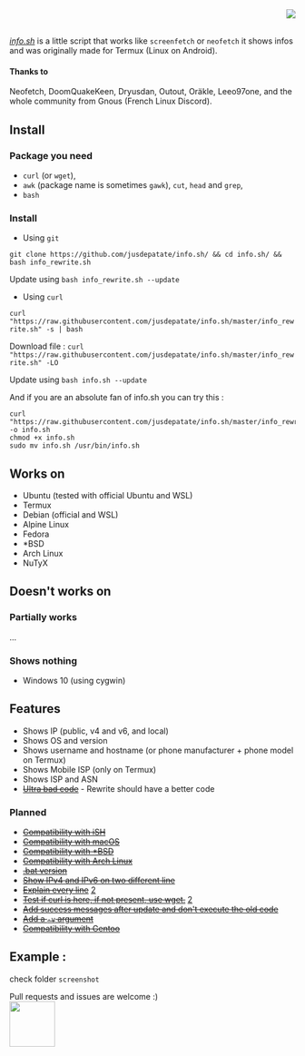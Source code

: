 <div align="right"><img src="https://raw.githubusercontent.com/jusdepatate/info.sh/master/logomadein5minutes.png" /></div><br>

<a href="https://github.com/jusdepatate/info.sh/blob/master/info.sh"><i>info.sh</i></a> is a little script that works like `screenfetch` or `neofetch` it shows infos and was originally made for Termux (Linux on Android).

#### Thanks to
Neofetch, DoomQuakeKeen, Dryusdan, Outout, Oräkle, Leeo97one, and the whole community from Gnous (French Linux Discord).

## Install

### Package you need
- `curl` (or `wget`),
- `awk` (package name is sometimes `gawk`), `cut`, `head` and `grep`,
- `bash`

### Install
- Using `git`

`git clone https://github.com/jusdepatate/info.sh/ && cd info.sh/ && bash info_rewrite.sh`

Update using `bash info_rewrite.sh --update`

- Using `curl`

`curl "https://raw.githubusercontent.com/jusdepatate/info.sh/master/info_rewrite.sh" -s | bash`

Download file : `curl "https://raw.githubusercontent.com/jusdepatate/info.sh/master/info_rewrite.sh" -LO`

Update using `bash info.sh --update`

And if you are an absolute fan of info.sh you can try this :
```
curl "https://raw.githubusercontent.com/jusdepatate/info.sh/master/info_rewrite.sh" -o info.sh
chmod +x info.sh
sudo mv info.sh /usr/bin/info.sh
```

## Works on
- Ubuntu (tested with official Ubuntu and WSL)
- Termux
- Debian (official and WSL)
- Alpine Linux
- Fedora
- \*BSD
- Arch Linux
- NuTyX

## Doesn't works on
### Partially works
...
### Shows nothing
- Windows 10 (using cygwin)

## Features
- Shows IP (public, v4 and v6, and local)
- Shows OS and version
- Shows username and hostname (or phone manufacturer + phone model on Termux)
- Shows Mobile ISP (only on Termux)
- Shows ISP and ASN
- [~~Ultra bad code~~](https://github.com/jusdepatate/info.sh/blob/master/info_rewrite.sh) - Rewrite should have a better code

### Planned
- [~~Compatibility with iSH~~](https://github.com/jusdepatate/info.sh/commit/f3bbc05b6e4225d06757b54f31ecff7ef60b2448)
- [~~Compatibility with macOS~~](https://github.com/jusdepatate/info.sh/commit/609b744cc6ba6b9da350cfb3f979c2f53941368f)
- [~~Compatibility with \*BSD~~](https://github.com/jusdepatate/info.sh/commit/df4f9159a4f8e85af494e8216d3ae0124b9e7ab1)
- [~~Compatibility with Arch Linux~~](https://github.com/jusdepatate/info.sh/commit/40539e49c42bcd44eefa9ce71ae2fb89e53cfd73)
- [~~.bat version~~](https://github.com/jusdepatate/info.sh/commit/429e13447603005a4631155ed11b436d3561e29e)
- [~~Show IPv4 and IPv6 on two different line~~](https://github.com/jusdepatate/info.sh/commit/c2a929935705e8647f2cce32a9d5e4fc54d026a6)
- [~~Explain every line~~](https://github.com/jusdepatate/info.sh/commit/f45db7cf90e5f412541e4a05098dfabed694d5d0) [2](https://github.com/jusdepatate/info.sh/commit/3f146f235e72d52c1a30fa86bc43c73ef3b6a2d6)
- [~~Test if curl is here, if not present, use wget.~~](https://github.com/jusdepatate/info.sh/commit/f3c73c9e1414253f8dd1dee4871184b804cfb49a) [2](https://github.com/jusdepatate/info.sh/commit/0b3bb3e68c767872a8289fb3d4e4f9abae7fd23c)
- [~~Add success messages after update and don't execute the old code~~](https://github.com/jusdepatate/info.sh/commit/f3c73c9e1414253f8dd1dee4871184b804cfb49a)
- [~~Add a `-v` argument~~](https://github.com/jusdepatate/info.sh/commit/f3c73c9e1414253f8dd1dee4871184b804cfb49a)
- [~~Compatibility with Gentoo~~](https://github.com/jusdepatate/info.sh/blob/8457d9f332392a6554426166e13f71de0ea60442/info_rewrite.sh#L133)

## Example :
check folder `screenshot`

Pull requests and issues are welcome :)<br>
<img width="80px" src="https://upload.wikimedia.org/wikipedia/commons/thumb/0/0a/By-nc.svg/2560px-By-nc.svg">
